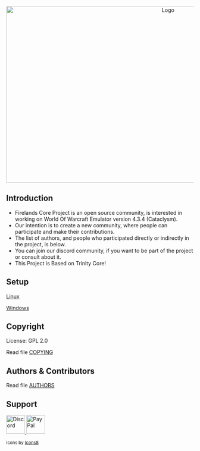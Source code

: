 <div align="center">
  <a href="#">
    <img src="https://user-images.githubusercontent.com/81469821/222252642-e0efce37-8525-4906-9982-75e292d13199.png" alt="Logo" width="854" height="475"></a>
</div>

<h2>Introduction</h2>

* Firelands Core Project is an open source community, is interested in working on World Of Warcraft Emulator version 4.3.4 (Cataclysm).
* Our intention is to create a new community, where people can participate and make their contributions. 
* The list of authors, and people who participated directly or indirectly in the project, is below. 
* You can join our discord community, if you want to be part of the project or consult about it.
* This Project is Based on Trinity Core!

<h2>Setup</h2>

[Linux](markdown/Wiki/Requirements/linux.md)

[Windows](markdown/Wiki/Requirements/windows.md)

<h2>Copyright</h2>

License: GPL 2.0

Read file [COPYING](markdown/COPYING.md)

<h2>Authors &amp; Contributors </h2>

Read file [AUTHORS](markdown/AUTHORS.md)

<h2>Support</h2>

<a href="https://discord.gg/GZ5rsxumxN">
    <img src="https://user-images.githubusercontent.com/81469821/222254583-fe96c0ca-21d4-4cb8-979b-7d5b6ad441ae.png" alt="Discord" width="50" height="50">
<a href="https://www.paypal.com/cgi-bin/webscr?cmd=_s-xclick&hosted_button_id=5TTDM5NL8G8EY"> 
    <img src="https://user-images.githubusercontent.com/81469821/222254589-f25b15e9-1089-4707-af5c-68c866b2cf59.png" alt="PayPal" width="50" height="50"> </a>
    
<sub>Icons by <a href="https://icons8.com/">Icons8</a></sub>

